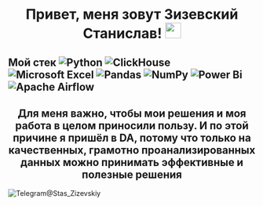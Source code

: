 ## <h1 align="center">Привет, меня зовут Зизевский Станислав!</a> <img src="https://github.com/blackcater/blackcater/raw/main/images/Hi.gif" height="32"/></h1>

## Мой стек ![Python](https://img.shields.io/badge/python-3670A0?style=for-the-badge&logo=python&logoColor=ffdd54) ![ClickHouse](https://img.shields.io/badge/ClickHouse-FFCC01?style=for-the-badge&logo=clickhouse&logoColor=white) ![Microsoft Excel](https://img.shields.io/badge/Microsoft_Excel-217346?style=for-the-badge&logo=microsoft-excel&logoColor=white) ![Pandas](https://img.shields.io/badge/pandas-%23150458.svg?style=for-the-badge&logo=pandas&logoColor=white) ![NumPy](https://img.shields.io/badge/numpy-%23013243.svg?style=for-the-badge&logo=numpy&logoColor=white) ![Power Bi](https://img.shields.io/badge/power_bi-F2C811?style=for-the-badge&logo=powerbi&logoColor=black) 	![Apache Airflow](https://img.shields.io/badge/Apache%20Airflow-017CEE?style=for-the-badge&logo=Apache%20Airflow&logoColor=white)
## <div align="center">Для меня важно, чтобы мои решения и моя работа в целом приносили пользу. И по этой причине я пришёл в DA, потому что только на качественных, грамотно проанализированных данных можно принимать эффективные и полезные решения</div>
![Telegram](https://img.shields.io/badge/Telegram-2CA5E0?style=for-the-badge&logo=telegram&logoColor=white)@Stas_Zizevskiy
<!--
**StasZizevskiy/StasZizevskiy** is a ✨ _special_ ✨ repository because its `README.md` (this file) appears on your GitHub profile.

Here are some ideas to get you started:

- 🔭 I’m currently working on ...
- 🌱 I’m currently learning ...
- 👯 I’m looking to collaborate on ...
- 🤔 I’m looking for help with ...
- 💬 Ask me about ...
- 📫 How to reach me: ...
- 😄 Pronouns: ...
- ⚡ Fun fact: ...
-->

